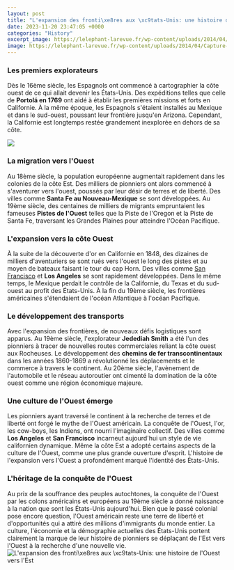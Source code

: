 ```yaml
---
layout: post
title: "L'expansion des fronti\xe8res aux \xc9tats-Unis: une histoire de l'Ouest vers l'Est"
date: 2023-11-20 23:47:05 +0000
categories: "History"
excerpt_image: https://lelephant-larevue.fr/wp-content/uploads/2014/04/Capture-d’écran-2017-05-10-à-16.18.43.png
image: https://lelephant-larevue.fr/wp-content/uploads/2014/04/Capture-d’écran-2017-05-10-à-16.18.43.png
---
```


### Les premiers explorateurs 
Dès le 16ème siècle, les Espagnols ont commencé à cartographier la côte ouest de ce qui allait devenir les États-Unis. Des expéditions telles que celle de **Portolá en 1769** ont aidé à établir les premières missions et forts en Californie. À la même époque, les Espagnols s'étaient installés au Mexique et dans le sud-ouest, poussant leur frontière jusqu'en Arizona. Cependant, la Californie est longtemps restée grandement inexplorée en dehors de sa côte. 

![](http://mathieuughetti.com/multi/farwest/image/03.jpg)
### La migration vers l'Ouest
Au 18ème siècle, la population européenne augmentait rapidement dans les colonies de la côte Est. Des milliers de pionniers ont alors commencé à s'aventurer vers l'ouest, poussés par leur désir de terres et de liberté. Des villes comme **Santa Fe au Nouveau-Mexique** se sont développées. Au 19ème siècle, des centaines de milliers de migrants empruntaient les fameuses **Pistes de l'Ouest** telles que la Piste de l'Oregon et la Piste de Santa Fe, traversant les Grandes Plaines pour atteindre l'Océan Pacifique. 
### L'expansion vers la côte Ouest
À la suite de la découverte d'or en Californie en 1848, des dizaines de milliers d'aventuriers se sont rués vers l'ouest le long des pistes et au moyen de bateaux faisant le tour du cap Horn. Des villes comme [San Francisco](https://jnewshub.github.io/2023-10-17-international-flight-connections-a-guide-to-layover-times/) et **Los Angeles** se sont rapidement développées. Dans le même temps, le Mexique perdait le contrôle de la Californie, du Texas et du sud-ouest au profit des États-Unis. À la fin du 19ème siècle, les frontières américaines s'étendaient de l'océan Atlantique à l'océan Pacifique. 
### Le développement des transports
Avec l'expansion des frontières, de nouveaux défis logistiques sont apparus. Au 19ème siècle, l'explorateur **Jedediah Smith** a été l'un des pionniers à tracer de nouvelles routes commerciales reliant la côte ouest aux Rocheuses. Le développement des **chemins de fer transcontinentaux** dans les années 1860-1869 a révolutionné les déplacements et le commerce à travers le continent. Au 20ème siècle, l'avènement de l'automobile et le réseau autoroutier ont cimenté la domination de la côte ouest comme une région économique majeure. 
### Une culture de l'Ouest émerge
Les pionniers ayant traversé le continent à la recherche de terres et de liberté ont forgé le mythe de l'Ouest américain. La conquête de l'Ouest, l'or, les cow-boys, les Indiens, ont nourri l'imaginaire collectif. Des villes comme **Los Angeles** et **San Francisco** incarneut aujourd'hui un style de vie californien dynamique. Même la côte Est a adopté certains aspects de la culture de l'Ouest, comme une plus grande ouverture d'esprit. L'histoire de l'expansion vers l'Ouest a profondément marqué l'identité des États-Unis.
### L'héritage de la conquête de l'Ouest
Au prix de la souffrance des peuples autochtones, la conquête de l'Ouest par les colons américains et européens au 19ème siècle a donné naissance à la nation que sont les États-Unis aujourd'hui. Bien que le passé colonial pose encore question, l'Ouest américain reste une terre de liberté et d'opportunités qui a attiré des millions d'immigrants du monde entier. La culture, l'économie et la démographie actuelles des États-Unis portent clairement la marque de leur histoire de pionniers se déplaçant de l'Est vers l'Ouest à la recherche d'une nouvelle vie.
![L'expansion des fronti\xe8res aux \xc9tats-Unis: une histoire de l'Ouest vers l'Est](https://lelephant-larevue.fr/wp-content/uploads/2014/04/Capture-d’écran-2017-05-10-à-16.18.43.png)
